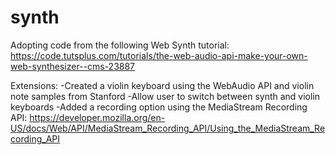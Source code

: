 # synth

Adopting code from the following Web Synth tutorial:
https://code.tutsplus.com/tutorials/the-web-audio-api-make-your-own-web-synthesizer--cms-23887

Extensions:
-Created a violin keyboard using the WebAudio API and violin note samples from Stanford
-Allow user to switch between synth and violin keyboards
-Added a recording option using the MediaStream Recording API:
https://developer.mozilla.org/en-US/docs/Web/API/MediaStream_Recording_API/Using_the_MediaStream_Recording_API
